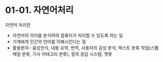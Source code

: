 # 01-01. 자연어처리

자연어 처리란
- 자연어의 의미를 분석하여 컴퓨터가 처리할 수 있도록 하는 일
- 기계에게 인간의 언어를 이해시킨다는 점
- 활용분야 : 음성인식, 내용 요약, 번역, 사용자의 감성 분석, 텍스트 분류 작업(스팸 메일 분류, 기사 카테고리 분류), 질의 응답 시스템, 챗봇
